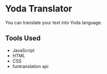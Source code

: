 # Yoda Translator
You can translate your text into Yoda language.

## Tools Used
- JavaScript
- HTML
- CSS
- funtranslation api